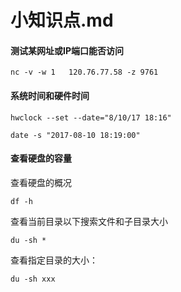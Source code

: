 # 小知识点.md

####  测试某网址或IP端口能否访问

```
nc -v -w 1   120.76.77.58 -z 9761
```


#### 系统时间和硬件时间

```
hwclock --set --date="8/10/17 18:16" 

date -s "2017-08-10 18:19:00"
````

#### 查看硬盘的容量

查看硬盘的概况

```
df -h
```

查看当前目录以下搜索文件和子目录大小

```
du -sh *
```

查看指定目录的大小：

```
du -sh xxx
```

